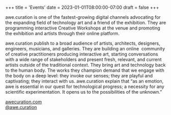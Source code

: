 +++
title = 'Events'
date = 2023-01-01T08:00:00-07:00
draft = false
+++

awe.curation is one of the fastest-growing digital channels advocating for the expanding field of technology art and a friend of the exhibition. They are programming interactive Creative Workshops at the venue and promoting the exhibition and artists through their online platform. 

awe.curation publish to a broad audience of artists, architects, designers, engineers, musicians, and galleries. They are building an online  community of creative practitioners producing interactive art, starting conversations with a wide range of stakeholders and present fresh, relevant, and current artists outside of the traditional context. They bring art and technology back to the human body. The works they champion demand that we engage with the body on a deep level: they invoke our senses; they are playful and captivating; they interact with us. awe.curation explain that “as an emotion, awe is essential in our quest for technological progress; a necessity for any scientific experimentation. It opens us to the possibilities of the unknown.”

[awecuration.com](https://awecuration.com)  
[@awe.curation](https://www.instagram.com/awe.curation)
